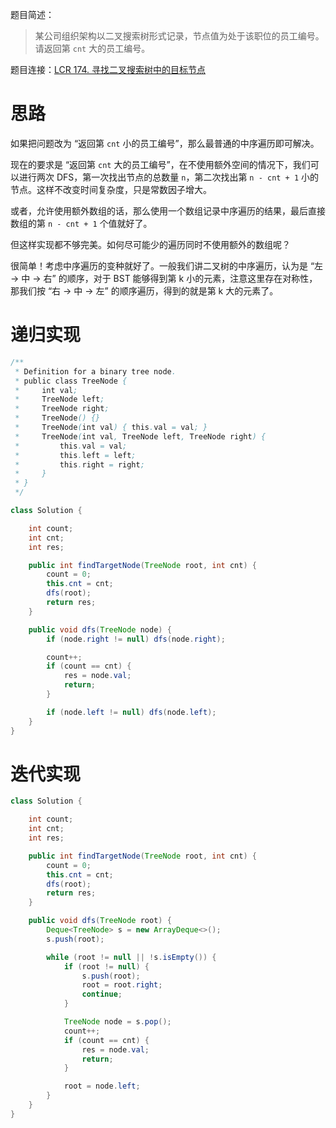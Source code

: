 题目简述：

> 某公司组织架构以二叉搜索树形式记录，节点值为处于该职位的员工编号。请返回第 `cnt` 大的员工编号。

题目连接：[LCR 174. 寻找二叉搜索树中的目标节点](https://leetcode.cn/problems/er-cha-sou-suo-shu-de-di-kda-jie-dian-lcof/)

# 思路

如果把问题改为 “返回第 `cnt` 小的员工编号”，那么最普通的中序遍历即可解决。

现在的要求是 “返回第 `cnt` 大的员工编号”，在不使用额外空间的情况下，我们可以进行两次 DFS，第一次找出节点的总数量 `n`，第二次找出第 `n - cnt + 1` 小的节点。这样不改变时间复杂度，只是常数因子增大。

或者，允许使用额外数组的话，那么使用一个数组记录中序遍历的结果，最后直接数组的第 `n - cnt + 1` 个值就好了。

但这样实现都不够完美。如何尽可能少的遍历同时不使用额外的数组呢？

很简单！考虑中序遍历的变种就好了。一般我们讲二叉树的中序遍历，认为是 “左 → 中 → 右” 的顺序，对于 BST 能够得到第 k 小的元素，注意这里存在对称性，那我们按 “右 → 中 → 左” 的顺序遍历，得到的就是第 k 大的元素了。

# 递归实现

```java
/**
 * Definition for a binary tree node.
 * public class TreeNode {
 *     int val;
 *     TreeNode left;
 *     TreeNode right;
 *     TreeNode() {}
 *     TreeNode(int val) { this.val = val; }
 *     TreeNode(int val, TreeNode left, TreeNode right) {
 *         this.val = val;
 *         this.left = left;
 *         this.right = right;
 *     }
 * }
 */

class Solution {

    int count;
    int cnt;
    int res;

    public int findTargetNode(TreeNode root, int cnt) {
        count = 0;
        this.cnt = cnt;
        dfs(root);
        return res;
    }

    public void dfs(TreeNode node) {
        if (node.right != null) dfs(node.right);

        count++;
        if (count == cnt) {
            res = node.val;
            return;
        }

        if (node.left != null) dfs(node.left);
    }
}
```

# 迭代实现

```java
class Solution {

    int count;
    int cnt;
    int res;

    public int findTargetNode(TreeNode root, int cnt) {
        count = 0;
        this.cnt = cnt;
        dfs(root);
        return res;
    }

    public void dfs(TreeNode root) {
        Deque<TreeNode> s = new ArrayDeque<>();
        s.push(root);

        while (root != null || !s.isEmpty()) {
            if (root != null) {
                s.push(root);
                root = root.right;
                continue;
            }

            TreeNode node = s.pop();
            count++;
            if (count == cnt) {
                res = node.val;
                return;
            }

            root = node.left;
        }
    }
}
```

